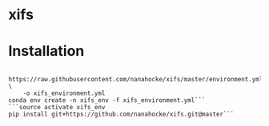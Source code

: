# xifs
# Installation
```curl \   
    https://raw.githubusercontent.com/nanahocke/xifs/master/environment.yml \
    -o xifs_environment.yml
conda env create -n xifs_env -f xifs_environment.yml```
```source activate xifs_env
pip install git+https://github.com/nanahocke/xifs.git@master```
